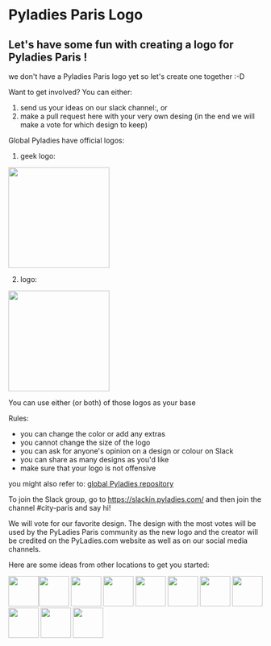# Pyladies Paris Logo

## Let's have some fun with creating a logo for Pyladies Paris !

we don't have a Pyladies Paris logo yet so let's create one together :-D

Want to get involved? You can either:
1. send us your ideas on our slack channel:, or
2. make a pull request here with your very own desing (in the end we will make a vote for which design to keep)

Global Pyladies have official logos:

1. geek logo:
<img src="https://github.com/pyladies/pyladies-assets/blob/master/geek/png/pylady_geek_full_standard.png" width="200">

2. logo: 
<img src="https://github.com/pyladies/pyladies-assets/blob/master/wordmark/png/pyladies_wordmark_standard_black.png" width="200">

You can use either (or both) of those logos as your base

Rules:

- you can change the color or add any extras
- you cannot change the size of the logo
- you can ask for anyone's opinion on a design or colour on Slack
- you can share as many designs as you'd like
- make sure that your logo is not offensive

you might also refer to: [global Pyladies repository](https://github.com/pyladies/pyladies-assets)

To join the Slack group, go to https://slackin.pyladies.com/ and then join the channel #city-paris and say hi!

We will vote for our favorite design. The design with the most votes will be used by the PyLadies Paris community as the new logo and the creator will be credited on the PyLadies.com website as well as on our social media channels.

Here are some ideas from other locations to get you started:

<img src="https://github.com/pyladies/pyladies-assets/blob/master/locations/pyladies_amsterdam_logo.jpeg" width="60"><img src="https://github.com/pyladies/pyladies-assets/blob/master/locations/pyladies_australia_logo.png" width="60">
<img src="https://github.com/pyladies/pyladies-assets/blob/master/locations/pyladies_salvador_logo.png" width="60">
<img src="https://github.com/pyladies/pyladies-assets/blob/master/locations/LA/pyladies_la_logo.png" width="60">
<img src="https://github.com/pyladies/pyladies-assets/blob/master/locations/pyladies_berlin_logo.png" width="60">
<img src="https://github.com/pyladies/pyladies-assets/blob/master/locations/DC/pyladies_dc_logo.png" width="60">
<img src="https://github.com/pyladies/pyladies-assets/blob/master/locations/pyladies_brasil_logo.png" width="60">
<img src="https://github.com/pyladies/pyladies-assets/blob/master/locations/pyladies_pdx_logo.png" width="60">
<img src="https://github.com/pyladies/pyladies-assets/blob/master/locations/pyladies_taiwan_logo.png" width="60">
<img src="https://github.com/pyladies/pyladies-assets/blob/master/locations/pyladies_poland_logo.png" width="60">
<img src="https://github.com/pyladies/pyladies-assets/blob/master/locations/Recife-BR/logo_wordmark_pyladies_recife.png" width="60">
